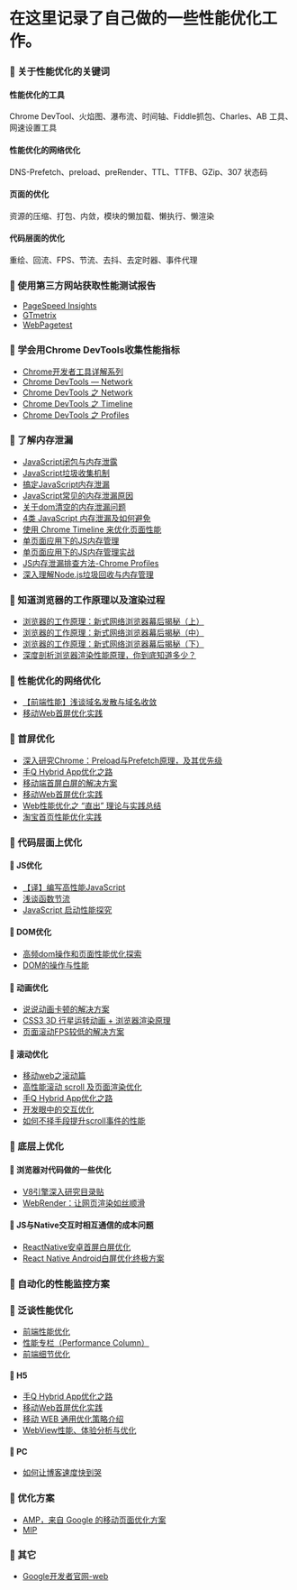 # 在这里记录了自己做的一些性能优化工作。

### :closed_book: 关于性能优化的关键词

#### 性能优化的工具

Chrome DevTool、火焰图、瀑布流、时间轴、Fiddle抓包、Charles、AB 工具、网速设置工具

#### 性能优化的网络优化

DNS-Prefetch、preload、preRender、TTL、TTFB、GZip、307 状态码

#### 页面的优化

资源的压缩、打包、内敛，模块的懒加载、懒执行、懒渲染

#### 代码层面的优化

重绘、回流、FPS、节流、去抖、去定时器、事件代理



### :closed_book: 使用第三方网站获取性能测试报告

- [PageSpeed Insights](https://developers.google.com/speed/pagespeed/insights/)
- [GTmetrix](https://gtmetrix.com/)
- [WebPagetest](https://www.webpagetest.org/)



### :closed_book: 学会用Chrome DevTools收集性能指标

- [Chrome开发者工具详解系列](http://web.jobbole.com/89079/)
- [Chrome DevTools — Network](https://segmentfault.com/a/1190000008407729)
- [Chrome DevTools 之 Network](http://www.jianshu.com/p/471950517b07)
- [Chrome DevTools 之 Timeline](http://www.jianshu.com/p/b8cdcd9bfad8)
- [Chrome DevTools 之 Profiles](http://www.jianshu.com/p/504bde348956)



### :closed_book: 了解内存泄漏

- [JavaScript闭包与内存泄露](https://github.com/huangtubiao/performance-optimization-road/blob/master/article/JavaScript闭包与内存泄露.md)
- [JavaScript垃圾收集机制](https://github.com/huangtubiao/performance-optimization-road/blob/master/article/JavaScript垃圾收集机制.md)
- [搞定JavaScript内存泄漏](https://boke.io/gao-ding-nei-cun-xie-lou/)
- [JavaScript常见的内存泄漏原因](https://boke.io/javascriptnei-chang-jian-nei-cun-xie-lou-yuan-yin/)
- [关于dom清空的内存泄漏问题](https://boke.io/guan-yu-domqing-kong-de-nei-cun-xie-lu-wen-ti/)
- [4类 JavaScript 内存泄漏及如何避免](http://jinlong.github.io/2016/05/01/4-Types-of-Memory-Leaks-in-JavaScript-and-How-to-Get-Rid-Of-Them/)
- [使用 Chrome Timeline 来优化页面性能](https://blog.coding.net/blog/Chome-Timeline)
- [单页面应用下的JS内存管理](http://mp.weixin.qq.com/s?__biz=MjM5MTA1MjAxMQ==&mid=2651225853&idx=1&sn=e2a7686a9eea4775eaf4065e002cc4d5&chksm=bd49a7798a3e2e6f8bdaa3d07c99ddf2ae4802afa708c08762ab2a58aaa48004d4e38cc9939b&scene=21#wechat_redirect)
- [单页面应用下的JS内存管理实战](http://mp.weixin.qq.com/s?__biz=MjM5MTA1MjAxMQ==&mid=2651225864&idx=1&sn=292dd36cbcbb7d57c67718752ceaf6d0&chksm=bd49a68c8a3e2f9aa91e21741e1b7a6c46119d68ad1f8e8ad8578f302b18f304e3b345c10c76&mpshare=1&scene=23&srcid=0224iCeq1IV4iqbA42OSOYxi%23rd)
- [JS内存泄漏排查方法-Chrome Profiles](http://caibaojian.com/chrome-profiles.html)
- [深入理解Node.js垃圾回收与内存管理](http://www.jianshu.com/p/4129a3fce7bb)



### :closed_book: 知道浏览器的工作原理以及渲染过程

- [浏览器的工作原理：新式网络浏览器幕后揭秘（上）](http://mp.weixin.qq.com/s/ux2QduYgN_LMjLhmMg8ToA)
- [浏览器的工作原理：新式网络浏览器幕后揭秘（中）](http://mp.weixin.qq.com/s?__biz=MjM5MTA1MjAxMQ==&mid=2651226390&idx=2&sn=b25a894eab68f98d65e23c5ea24b8b73&chksm=bd4958928a3ed184d09d15661414e889116e0a3f0e37ce89b40ad8ddfe67efa24380e3443cd7&mpshare=1&scene=23&srcid=0423abTS9uh9nRZmSfv3SYjG#rd)
- [浏览器的工作原理：新式网络浏览器幕后揭秘（下）](http://mp.weixin.qq.com/s?__biz=MjM5MTA1MjAxMQ==&mid=2651226390&idx=3&sn=c4aa43af945ad73250b7ea71ae5816f8&chksm=bd4958928a3ed1849a47b139a3bd6884b2424638ba47f6f2b4939fe969fb405fb358edac59e1&mpshare=1&scene=23&srcid=0423bMoeJZYRTd5OmFgjLu7R#rd)
- [深度剖析浏览器渲染性能原理，你到底知道多少？](http://www.jianshu.com/p/a32b890c29b1)



### :closed_book: 性能优化的网络优化

- [【前端性能】浅谈域名发散与域名收敛 ](https://github.com/chokcoco/cnblogsArticle/issues/1)
- [移动Web首屏优化实践 ](https://github.com/huangtubiao/web-performance-optimization/blob/master/PDF/%E7%A7%BB%E5%8A%A8Web%E9%A6%96%E5%B1%8F%E4%BC%98%E5%8C%96%E5%AE%9E%E8%B7%B5.pdf)



### :closed_book: 首屏优化

- [深入研究Chrome：Preload与Prefetch原理，及其优先级](http://www.10tiao.com/html/184/201704/2247485131/1.html)
- [手Q Hybrid App优化之路](https://github.com/huangtubiao/web-performance-optimization/blob/master/PDF/%E6%89%8BQ%20Hybrid%20App%E4%BC%98%E5%8C%96%E4%B9%8B%E8%B7%AF.pdf)
- [移动端首屏白屏的解决方案]()
- [移动Web首屏优化实践](https://github.com/huangtubiao/web-performance-optimization/blob/master/PDF/%E7%A7%BB%E5%8A%A8Web%E9%A6%96%E5%B1%8F%E4%BC%98%E5%8C%96%E5%AE%9E%E8%B7%B5.pdf)
- [Web性能优化之 “直出” 理论与实践总结](https://segmentfault.com/a/1190000005641012)
- [淘宝首页性能优化实践](http://taobaofed.org/blog/2016/04/05/optimize-in-tbhome/)


### :closed_book: 代码层面上优化

#### :book: JS优化

- [【译】编写高性能JavaScript](http://www.alloyteam.com/2012/11/performance-writing-efficient-javascript/#prettyPhoto)
- [浅谈函数节流](http://www.alloyteam.com/2012/11/javascript-throttle/)
- [JavaScript 启动性能探究](https://github.com/xitu/gold-miner/blob/master/TODO/javascript-start-up-performance.md)

#### :book: DOM优化

- [高频dom操作和页面性能优化探索](https://segmentfault.com/p/1210000008426904/read)
- [DOM的操作与性能](https://github.com/huangtubiao/performance-optimization-road/blob/master/article/DOM的操作与性能.md)

#### :book: 动画优化

- [说说动画卡顿的解决方案](https://segmentfault.com/a/1190000006708777)
- [CSS3 3D 行星运转动画 + 浏览器渲染原理](http://web.jobbole.com/85993/)
- [页面滚动FPS较低的解决方案]()

#### :book: 滚动优化

- [移动web之滚动篇](http://www.alloyteam.com/2017/04/secrets-of-mobile-web-scroll-bars-and-drop-refresh/)
- [高性能滚动 scroll 及页面渲染优化](http://web.jobbole.com/86158/)
- [手Q Hybrid App优化之路](https://github.com/huangtubiao/web-performance-optimization/blob/master/PDF/%E6%89%8BQ%20Hybrid%20App%E4%BC%98%E5%8C%96%E4%B9%8B%E8%B7%AF.pdf)
- [开发眼中的交互优化](https://github.com/huangtubiao/web-performance-optimization/blob/master/PDF/%E5%BC%80%E5%8F%91%E7%9C%BC%E4%B8%AD%E7%9A%84%E4%BA%A4%E4%BA%92%E4%BC%98%E5%8C%96.pdf)
- [如何不择手段提升scroll事件的性能](https://zhuanlan.zhihu.com/p/30078937?utm_medium=social&utm_source=wechat_session)


### :closed_book: 底层上优化

#### :book: 浏览器对代码做的一些优化

- [V8引擎深入研究目录贴](https://segmentfault.com/a/1190000008618731)
- [WebRender：让网页渲染如丝顺滑](http://www.zcfy.cc/article/4386?from=timeline&isappinstalled=0)

#### :book: JS与Native交互时相互通信的成本问题

- [ReactNative安卓首屏白屏优化](https://github.com/cnsnake11/blog/blob/master/ReactNative%E5%BC%80%E5%8F%91%E6%8C%87%E5%AF%BC/ReactNative%E5%AE%89%E5%8D%93%E9%A6%96%E5%B1%8F%E7%99%BD%E5%B1%8F%E4%BC%98%E5%8C%96.md)
- [React Native Android白屏优化终极方案](https://blog.csdn.net/voidmain_123/article/details/73549825)


### :closed_book: 自动化的性能监控方案



### :closed_book: 泛谈性能优化

- [前端性能优化](http://ymfe.tech/blog/2016-09-24-fe-performance-optimization/)
- [性能专栏（Performance Column）](https://github.com/barretlee/performance-column)
- [前端细节优化](https://github.com/kangkk/web_performance_optimization)

#### :book: H5
- [手Q Hybrid App优化之路](https://github.com/huangtubiao/web-performance-optimization/blob/master/PDF/%E6%89%8BQ%20Hybrid%20App%E4%BC%98%E5%8C%96%E4%B9%8B%E8%B7%AF.pdf)
- [移动Web首屏优化实践 ](https://github.com/huangtubiao/web-performance-optimization/blob/master/PDF/%E7%A7%BB%E5%8A%A8Web%E9%A6%96%E5%B1%8F%E4%BC%98%E5%8C%96%E5%AE%9E%E8%B7%B5.pdf)
- [移动 WEB 通用优化策略介绍](https://imququ.com/post/wpo-of-mobile-web-1.html)
- [WebView性能、体验分析与优化](http://tech.meituan.com/WebViewPerf.html)

#### :book: PC
- [如何让博客速度快到哭](https://ppt.baomitu.com/d/a8a49a00?from=timeline&isappinstalled=0#/1)

### :closed_book: 优化方案

- [AMP，来自 Google 的移动页面优化方案](https://imququ.com/post/amp-project.html)
- [MIP](https://www.mipengine.org/)

### :closed_book: 其它

- [Google开发者官网-web](https://developers.google.com/web/?hl=zh-cn)
